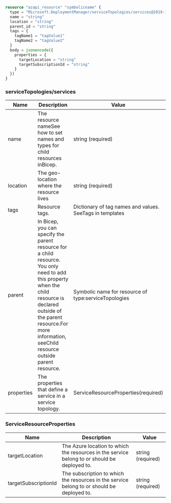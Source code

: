 ```terraform
resource "azapi_resource" "symbolicname" {
  type = "Microsoft.DeploymentManager/serviceTopologies/services@2019-11-01-preview"
  name = "string"
  location = "string"
  parent_id = "string"
  tags = {
    tagName1 = "tagValue1"
    tagName2 = "tagValue2"
  }
  body = jsonencode({
    properties = {
      targetLocation = "string"
      targetSubscriptionId = "string"
    }
  })
}

```

### serviceTopologies/services

| Name | Description | Value |
|-|-|-|
| name | The resource nameSee how to set names and types for child resources inBicep. | string (required) |
| location | The geo-location where the resource lives | string (required) |
| tags | Resource tags. | Dictionary of tag names and values. SeeTags in templates |
| parent | In Bicep, you can specify the parent resource for a child resource. You only need to add this property when the child resource is declared outside of the parent resource.For more information, seeChild resource outside parent resource. | Symbolic name for resource of type:serviceTopologies |
| properties | The properties that define a service in a service topology. | ServiceResourceProperties(required) |


### ServiceResourceProperties

| Name | Description | Value |
|-|-|-|
| targetLocation | The Azure location to which the resources in the service belong to or should be deployed to. | string (required) |
| targetSubscriptionId | The subscription to which the resources in the service belong to or should be deployed to. | string (required) |


